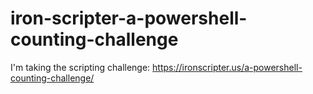 # iron-scripter-a-powershell-counting-challenge
I'm taking the scripting challenge: https://ironscripter.us/a-powershell-counting-challenge/
